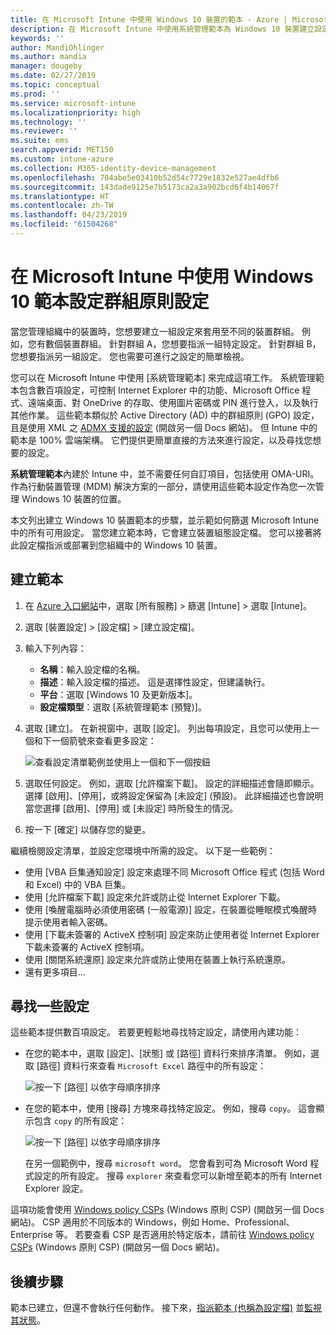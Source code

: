 ```yaml
---
title: 在 Microsoft Intune 中使用 Windows 10 裝置的範本 - Azure | Microsoft Docs
description: 在 Microsoft Intune 中使用系統管理範本為 Windows 10 裝置建立設定群組。 使用裝置組態設定檔中的這些設定，來控制 Office 程式、保護 Internet Explorer 中的功能、控制對 OneDrive 的存取、使用遠端桌面功能、啟用 [自動播放]、設定電源管理設定、使用 HTTP 列印、使用不同的使用者登入選項，以及控制事件記錄檔大小。
keywords: ''
author: MandiOhlinger
ms.author: mandia
manager: dougeby
ms.date: 02/27/2019
ms.topic: conceptual
ms.prod: ''
ms.service: microsoft-intune
ms.localizationpriority: high
ms.technology: ''
ms.reviewer: ''
ms.suite: ems
search.appverid: MET150
ms.custom: intune-azure
ms.collection: M365-identity-device-management
ms.openlocfilehash: 704abe5e03410b52d54c7729e1832e527ae4dfb6
ms.sourcegitcommit: 143dade9125e7b5173ca2a3a902bcd6f4b14067f
ms.translationtype: HT
ms.contentlocale: zh-TW
ms.lasthandoff: 04/23/2019
ms.locfileid: "61504268"
---
```

# <a name="use-windows-10-templates-to-configure-group-policy-settings-in-microsoft-intune"></a>在 Microsoft Intune 中使用 Windows 10 範本設定群組原則設定

當您管理組織中的裝置時，您想要建立一組設定來套用至不同的裝置群組。 例如，您有數個裝置群組。 針對群組 A，您想要指派一組特定設定。 針對群組 B，您想要指派另一組設定。 您也需要可進行之設定的簡單檢視。

您可以在 Microsoft Intune 中使用 [系統管理範本] 來完成這項工作。 系統管理範本包含數百項設定，可控制 Internet Explorer 中的功能、Microsoft Office 程式、遠端桌面、對 OneDrive 的存取、使用圖片密碼或 PIN 進行登入，以及執行其他作業。 這些範本類似於 Active Directory (AD) 中的群組原則 (GPO) 設定，且是使用 XML 之 [ADMX 支援的設定](https://docs.microsoft.com/windows/client-management/mdm/understanding-admx-backed-policies) (開啟另一個 Docs 網站)。 但 Intune 中的範本是 100% 雲端架構。 它們提供更簡單直接的方法來進行設定，以及尋找您想要的設定。

**系統管理範本**內建於 Intune 中，並不需要任何自訂項目，包括使用 OMA-URI。 作為行動裝置管理 (MDM) 解決方案的一部分，請使用這些範本設定作為您一次管理 Windows 10 裝置的位置。

本文列出建立 Windows 10 裝置範本的步驟，並示範如何篩選 Microsoft Intune 中的所有可用設定。 當您建立範本時，它會建立裝置組態設定檔。 您可以接著將此設定檔指派或部署到您組織中的 Windows 10 裝置。

## <a name="create-a-template"></a>建立範本

1. 在 [Azure 入口網站](https://portal.azure.com)中，選取 [所有服務] > 篩選 [Intune] > 選取 [Intune]。
2. 選取 [裝置設定] > [設定檔] > [建立設定檔]。
3. 輸入下列內容：

    - **名稱**：輸入設定檔的名稱。
    - **描述**：輸入設定檔的描述。 這是選擇性設定，但建議執行。
    - **平台**：選取 [Windows 10 及更新版本]。
    - **設定檔類型**：選取 [系統管理範本 (預覽)]。

4. 選取 [建立]。 在新視窗中，選取 [設定]。 列出每項設定，且您可以使用上一個和下一個箭號來查看更多設定：

    ![查看設定清單範例並使用上一個和下一個按鈕](./media/administrative-templates-windows/sample-settings-list-next-page.png)

5. 選取任何設定。 例如，選取 [允許檔案下載]。 設定的詳細描述會隨即顯示。 選擇 [啟用]、[停用]，或將設定保留為 [未設定] (預設)。 此詳細描述也會說明當您選擇 [啟用]、[停用] 或 [未設定] 時所發生的情況。
6. 按一下 [確定] 以儲存您的變更。

繼續檢閱設定清單，並設定您環境中所需的設定。 以下是一些範例：

- 使用 [VBA 巨集通知設定] 設定來處理不同 Microsoft Office 程式 (包括 Word 和 Excel) 中的 VBA 巨集。
- 使用 [允許檔案下載] 設定來允許或防止從 Internet Explorer 下載。
- 使用 [喚醒電腦時必須使用密碼 (一般電源)] 設定，在裝置從睡眠模式喚醒時提示使用者輸入密碼。
- 使用 [下載未簽署的 ActiveX 控制項] 設定來防止使用者從 Internet Explorer 下載未簽署的 ActiveX 控制項。
- 使用 [關閉系統還原] 設定來允許或防止使用在裝置上執行系統還原。
- 還有更多項目...

## <a name="find-some-settings"></a>尋找一些設定

這些範本提供數百項設定。 若要更輕鬆地尋找特定設定，請使用內建功能：

- 在您的範本中，選取 [設定]、[狀態] 或 [路徑] 資料行來排序清單。 例如，選取 [路徑] 資料行來查看 `Microsoft Excel` 路徑中的所有設定：

  ![按一下 [路徑] 以依字母順序排序](./media/administrative-templates-windows/path-filter-shows-excel-options.png)

- 在您的範本中，使用 [搜尋] 方塊來尋找特定設定。 例如，搜尋 `copy`。 這會顯示包含 `copy` 的所有設定：

  ![按一下 [路徑] 以依字母順序排序](./media/administrative-templates-windows/search-copy-settings.png)

  在另一個範例中，搜尋 `microsoft word`。 您會看到可為 Microsoft Word 程式設定的所有設定。 搜尋 `explorer` 來查看您可以新增至範本的所有 Internet Explorer 設定。

這項功能會使用 [Windows policy CSPs](https://docs.microsoft.com/windows/client-management/mdm/policy-configuration-service-provider#admx-backed-policies) (Windows 原則 CSP) (開啟另一個 Docs 網站)。 CSP 適用於不同版本的 Windows，例如 Home、Professional、Enterprise 等。 若要查看 CSP 是否適用於特定版本，請前往 [Windows policy CSPs](https://docs.microsoft.com/windows/client-management/mdm/policy-configuration-service-provider#admx-backed-policies) (Windows 原則 CSP) (開啟另一個 Docs 網站)。

## <a name="next-steps"></a>後續步驟

範本已建立，但還不會執行任何動作。 接下來，[指派範本 (也稱為設定檔)](device-profile-assign.md) 並[監視其狀態](device-profile-monitor.md)。
